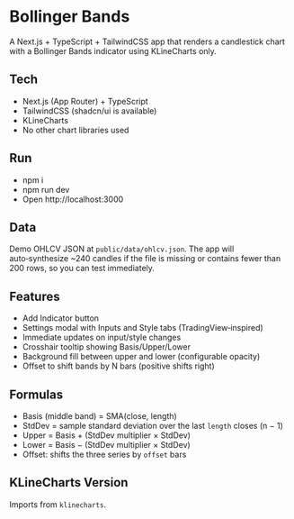 # Bollinger Bands 

A Next.js + TypeScript + TailwindCSS app that renders a candlestick chart with a Bollinger Bands indicator using KLineCharts only.

## Tech
- Next.js (App Router) + TypeScript
- TailwindCSS (shadcn/ui is available)
- KLineCharts
- No other chart libraries used

## Run
- npm i
- npm run dev
- Open http://localhost:3000

## Data
Demo OHLCV JSON at `public/data/ohlcv.json`. The app will auto‑synthesize ~240 candles if the file is missing or contains fewer than 200 rows, so you can test immediately.

## Features
- Add Indicator button
- Settings modal with Inputs and Style tabs (TradingView‑inspired)
- Immediate updates on input/style changes
- Crosshair tooltip showing Basis/Upper/Lower
- Background fill between upper and lower (configurable opacity)
- Offset to shift bands by N bars (positive shifts right)

## Formulas
- Basis (middle band) = SMA(close, length)
- StdDev = sample standard deviation over the last `length` closes (n − 1)
- Upper = Basis + (StdDev multiplier × StdDev)
- Lower = Basis − (StdDev multiplier × StdDev)
- Offset: shifts the three series by `offset` bars

## KLineCharts Version
Imports from `klinecharts`.



 
 
